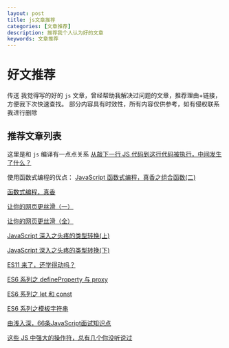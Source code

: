 ```yaml
---
layout: post
title: js文章推荐
categories: [文章推荐]
description: 推荐我个人认为好的文章
keywords: 文章推荐
---
```


# 好文推荐

传送 我觉得写的好的 `js` 文章，曾经帮助我解决过问题的文章，推荐理由+链接，方便我下次快速查找。
部分内容具有时效性，所有内容仅供参考，如有侵权联系我进行删除

## 推荐文章列表
这里是和 `js` 编译有一点点关系 [从敲下一行 JS 代码到这行代码被执行，中间发生了什么？](https://zhuanlan.zhihu.com/p/101137995)

使用函数式编程的优点： [JavaScript 函数式编程，真香之组合函数(二)](https://juejin.im/post/5c6e08276fb9a04a027af1de)

[函数式编程，真香](https://juejin.im/post/5c19c3ffe51d45059b632eef)

[让你的网页更丝滑（一）](https://zhuanlan.zhihu.com/p/66398148)

[让你的网页更丝滑（全）](https://zhuanlan.zhihu.com/p/67728054)

[JavaScript 深入之头疼的类型转换(上)](https://github.com/mqyqingfeng/Blog/issues/159)

[JavaScript 深入之头疼的类型转换(下)](https://github.com/mqyqingfeng/Blog/issues/164)

[ES11 来了，还学得动吗？](https://mp.weixin.qq.com/s/oNGTxoebG_MIFSlNTvaLeA)

[ES6 系列之 defineProperty 与 proxy](https://github.com/mqyqingfeng/Blog/issues/107)

[ES6 系列之 let 和 const](https://github.com/mqyqingfeng/Blog/issues/82)

[ES6 系列之模板字符串](https://github.com/mqyqingfeng/Blog/issues/84) 

[由浅入深，66条JavaScript面试知识点](https://juejin.im/post/5ef8377f6fb9a07e693a6061#heading-74)

[这些 JS 中强大的操作符，总有几个你没听说过](https://juejin.cn/post/6918902650964557838)